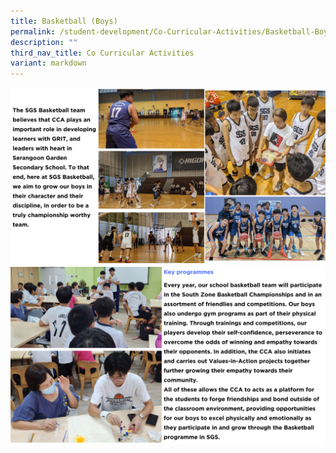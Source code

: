 ```yaml
---
title: Basketball (Boys)
permalink: /student-development/Co-Curricular-Activities/Basketball-Boys/
description: ""
third_nav_title: Co Curricular Activities
variant: markdown
---
```

![](/images/ccabasketball2024__1_.png)
![](/images/ccabasketball2024__2_.png)